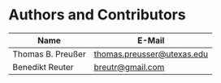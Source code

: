 # Authors and Contributors

 Name | E-Mail 
------|--------
 Thomas B. Preußer	|	thomas.preusser@utexas.edu 
 Benedikt Reuter	|	breutr@gmail.com	   
